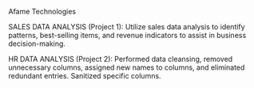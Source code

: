 Afame Technologies

SALES DATA ANALYSIS (Project 1):
Utilize sales data analysis to identify patterns, best-selling items, and revenue indicators to assist in business decision-making.

HR DATA ANALYSIS (Project 2):
Performed data cleansing, removed unnecessary columns, assigned new names to columns, and eliminated redundant entries. Sanitized specific columns.






